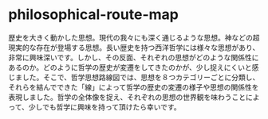 # philosophical-route-map
歴史を大きく動かした思想。現代の我々にも深く通じるような思想。神などの超現実的な存在が登場する思想。長い歴史を持つ西洋哲学には様々な思想があり、非常に興味深いです。しかし、その反面、それぞれの思想がどのような関係性にあるのか。どのように哲学の歴史が変遷をしてきたのかが、少し捉えにくいと感じました。そこで、哲学思想路線図では、思想を８つカテゴリーごとに分類し、それらを結んでできた「線」によって哲学の歴史の変遷の様子や思想の関係性を表現しました。哲学の全体像を捉え、それぞれの思想の世界観を味わうことによって、少しでも哲学に興味を持って頂けたら幸いです。
